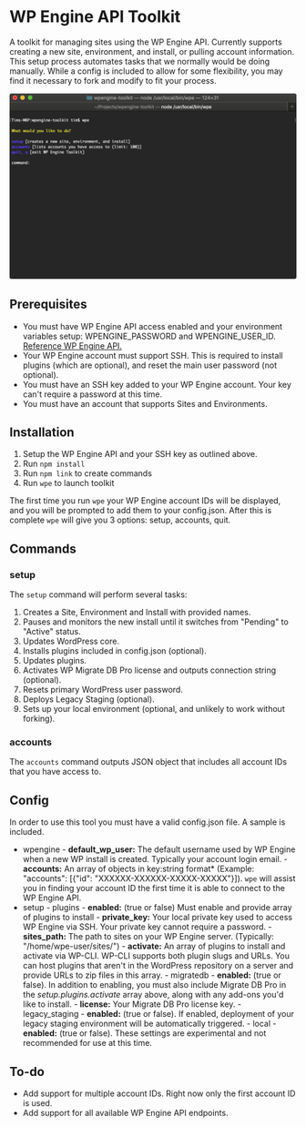# WP Engine API Toolkit

A toolkit for managing sites using the WP Engine API. Currently supports creating a new site, environment, and install, or pulling account information. This setup process automates tasks that we normally would be doing manually. While a config is included to allow for some flexibility, you may find it necessary to fork and modify to fit your process.

<img  src="https://github.com/timstl/WP-Engine-Toolkit/raw/master/lib/img/screenshot.png"  alt="terminal screenshot"  width="600"  />

## Prerequisites

-   You must have WP Engine API access enabled and your environment variables setup: WPENGINE_PASSWORD and WPENGINE_USER_ID. [Reference WP Engine API.](https://wpengineapi.com/)
-   Your WP Engine account must support SSH. This is required to install plugins (which are optional), and reset the main user password (not optional).
-   You must have an SSH key added to your WP Engine account. Your key can't require a password at this time.
-   You must have an account that supports Sites and Environments.

## Installation

1. Setup the WP Engine API and your SSH key as outlined above.
2. Run `npm install`
3. Run `npm link` to create commands
4. Run `wpe` to launch toolkit

The first time you run `wpe` your WP Engine account IDs will be displayed, and you will be prompted to add them to your config.json. After this is complete `wpe` will give you 3 options: setup, accounts, quit.

## Commands

### setup

The `setup` command will perform several tasks:

1.  Creates a Site, Environment and Install with provided names.
2.  Pauses and monitors the new install until it switches from "Pending" to "Active" status.
3.  Updates WordPress core.
4.  Installs plugins included in config.json (optional).
5.  Updates plugins.
6.  Activates WP Migrate DB Pro license and outputs connection string (optional).
7.  Resets primary WordPress user password.
8.  Deploys Legacy Staging (optional).
9.  Sets up your local environment (optional, and unlikely to work without forking).

### accounts

The `accounts` command outputs JSON object that includes all account IDs that you have access to.

## Config

In order to use this tool you must have a valid config.json file. A sample is included.

-   wpengine - **default_wp_user:** The default username used by WP Engine when a new WP install is created. Typically your account login email. - **accounts:** An array of objects in key:string format\* (Example: "accounts": [{"id": "XXXXXX-XXXXXX-XXXXX-XXXXX"}]). `wpe` will assist you in finding your account ID the first time it is able to connect to the WP Engine API.
-   setup - plugins - **enabled:** (true or false) Must enable and provide array of plugins to install - **private_key:** Your local private key used to access WP Engine via SSH. Your private key cannot require a password. - **sites_path:** The path to sites on your WP Engine server. (Typically: "/home/wpe-user/sites/") - **activate:** An array of plugins to install and activate via WP-CLI. WP-CLI supports both plugin slugs and URLs. You can host plugins that aren't in the WordPress repository on a server and provide URLs to zip files in this array. - migratedb - **enabled:** (true or false). In addition to enabling, you must also include Migrate DB Pro in the _setup.plugins.activate_ array above, along with any add-ons you'd like to install. - **license:** Your Migrate DB Pro license key. - legacy_staging - **enabled:** (true or false). If enabled, deployment of your legacy staging environment will be automatically triggered. - local - **enabled:** (true or false). These settings are experimental and not recommended for use at this time.

## To-do

-   Add support for multiple account IDs. Right now only the first account ID is used.
-   Add support for all available WP Engine API endpoints.

